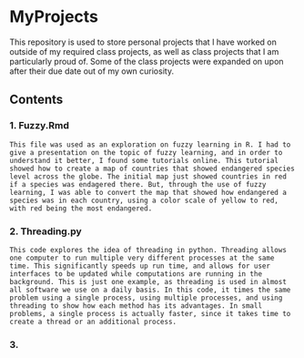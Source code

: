 # MyProjects

This repository is used to store personal projects that I have worked on outside of my required class projects, as well as class projects that I am particularly proud of. Some of the class projects were expanded on upon after their due date out of my own curiosity. 


## Contents

### 1. Fuzzy.Rmd
    This file was used as an exploration on fuzzy learning in R. I had to give a presentation on the topic of fuzzy learning, and in order to understand it better, I found some tutorials online. This tutorial showed how to create a map of countries that showed endangered species level across the globe. The initial map just showed countries in red if a species was endagered there. But, through the use of fuzzy learning, I was able to convert the map that showed how endangered a species was in each country, using a color scale of yellow to red, with red being the most endangered. 
    
### 2. Threading.py
    This code explores the idea of threading in python. Threading allows one computer to run multiple very different processes at the same time. This significantly speeds up run time, and allows for user interfaces to be updated while computations are running in the background. This is just one example, as threading is used in almost all software we use on a daily basis. In this code, it times the same problem using a single process, using multiple processes, and using threading to show how each method has its advantages. In small problems, a single process is actually faster, since it takes time to create a thread or an additional process. 
    
### 3. 
